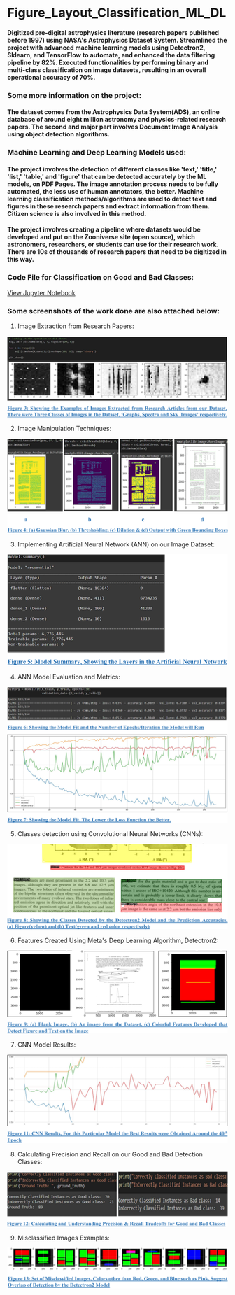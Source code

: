 # Figure_Layout_Classification_ML_DL

#### Digitized pre-digital astrophysics literature (research papers published before 1997) using NASA's Astrophysics Dataset System. Streamlined the project with advanced machine learning models using Detectron2, Sklearn, and TensorFlow to automate, and enhanced the data filtering pipeline by 82%. Executed functionalities by performing binary and multi-class classification on image datasets, resulting in an overall operational accuracy of 70%.

### Some more information on the project:

#### The dataset comes from the Astrophysics Data System(ADS), an online database of around eight million astronomy and physics-related research papers. The second and major part involves Document Image Analysis using object detection algorithms. 

### Machine Learning and Deep Learning Models used: 

#### The project involves the detection of different classes like 'text,' 'title,' 'list,' 'table,' and 'figure' that can be detected accurately by the ML models, on PDF Pages. The image annotation process needs to be fully automated, the less use of human annotators, the better. Machine learning classification methods/algorithms are used to detect text and figures in these research papers and extract information from them. Citizen science is also involved in this method. 

#### The project involves creating a pipeline where datasets would be developed and put on the Zooniverse site (open source), which astronomers, researchers, or students can use for their research work. There are 10s of thousands of research papers that need to be digitized in this way. 

### Code File for Classification on Good and Bad Classes:

[View Jupyter Notebook](Good_vs_Bad_Clf_via_ResNet50_0.9_iou_Git.ipynb)

### Some screenshots of the work done are also attached below:

1. Image Extraction from Research Papers:

![Screenshot](Image_Extraction_from_Research_Papers_Img_1.png)

2. Image Manipulation Techniques:

![Screnshot](Image_Manipulation_Techniques_Img_2.png)

3. Implementing Artificial Neural Network (ANN) on our Image Dataset:

![Screenshot](Implementing_ANN_Img_3.png)

4. ANN Model Evaluation and Metrics:

![Screenshot](ANN_Model_Evaluation_and_Metrics_Img_4.png)

5. Classes detection using Convolutional Neural Networks (CNNs):

![Screenshot](Classes_detection_using_CNNs_Img_5.png)

6. Features Created Using Meta's Deep Learning Algorithm, Detectron2:

![Screenshot](Features_created_using_Detectron2_Img_6.png)

7. CNN Model Results:

![Screenshot](CNN_Model_Results_Img_7.png)

8. Calculating Precision and Recall on our Good and Bad Detection Classes:

![Screenshot](Calculating_Precision_and_Recall_Img_8.png)

9. Misclassified Images Examples:

![Screenshot](Misclassified_Images_Examples_Img_9.png)











